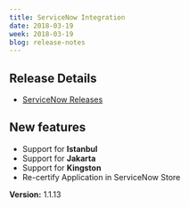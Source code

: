 ```yaml
---
title: ServiceNow Integration
date: 2018-03-19
week: 2018-03-19
blog: release-notes
---
```


## Release Details

* [ServiceNow Releases](/servicenow/releases.html)

## New features

* Support for **Istanbul**
* Support for **Jakarta**
* Support for **Kingston**
* Re-certify Application in ServiceNow Store

**Version:** 1.1.13
